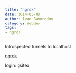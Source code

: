 ```yaml
---
title: "ngrok"
date: 2014-05-08
author: Ivan Samorodov
category: Webdev
tags:
- ngrok
---
```


Introspected tunnels to localhost

[ngrok](https://ngrok.com/)

login: gsitex